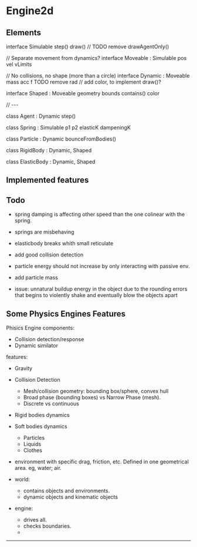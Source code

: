# Engine2d

## Elements

interface Simulable
  step()
  draw() // TODO remove drawAgentOnly()

// Separate movement from dynamics?
interface Moveable : Simulable
  pos
  vel
  vLimits

// No collisions, no shape (more than a circle)
interface Dynamic : Moveable
  mass
  acc
  f
  TODO remove rad
  // add color, to implement draw()?

interface Shaped : Moveable
  geometry
  bounds
  contains()
  color

// ---

class Agent : Dynamic
  step()

class Spring : Simulable
  p1
  p2
  elasticK
  dampeningK
  

class Particle : Dynamic
  bounceFromBodies()
  
class RigidBody : Dynamic, Shaped

class ElasticBody : Dynamic, Shaped



## Implemented features

## Todo

- spring damping is affecting other speed than the one colinear with the spring. 
- springs are misbehaving
- elasticbody breaks whith small reticulate

- add good collision detection
- particle energy should not increase by only interacting with passive env.
- add particle mass

- issue: unnatural buildup energy in the object due to the rounding errors that begins to violently shake and eventually blow the objects apart

## Some Physics Engines Features

Phisics Engine components:
  - Collision detection/response
  - Dynamic similator
  
features:
- Gravity
- Collision Detection
  - Mesh/collision geometry: bounding box/sphere, convex hull
  - Broad phase (bounding boxes) vs Narrow Phase (mesh).
  - Discrete vs continuous
- Rigid bodies dynamics
- Soft bodies dynamics
  - Particles
  - Liquids
  - Clothes

- environment with specific drag, friction, etc. 
  Defined in one geometrical area. eg, water; air.
  
- world:
  - contains objects and environments.
  - dynamic objects and kinematic objects

- engine:
  - drives all.
  - checks boundaries.
  - 
---
